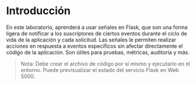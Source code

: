 # Introducción

En este laboratorio, aprenderá a usar señales en Flask, que son una forma ligera de notificar a los suscriptores de ciertos eventos durante el ciclo de vida de la aplicación y cada solicitud. Las señales le permiten realizar acciones en respuesta a eventos específicos sin afectar directamente el código de la aplicación. Son útiles para pruebas, métricas, auditoría y más.

> Nota: Debe crear el archivo de código por sí mismo y ejecutarlo en el entorno. Puede previsualizar el estado del servicio Flask en Web 5000.
